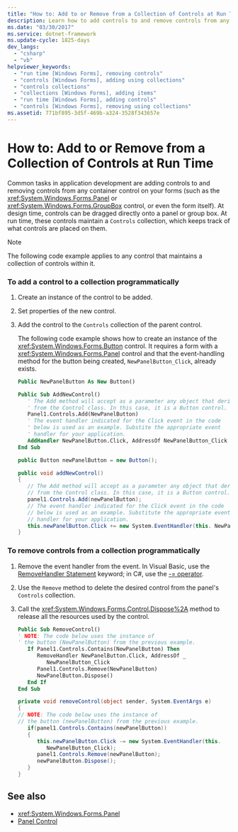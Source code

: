 ```yaml
---
title: "How to: Add to or Remove from a Collection of Controls at Run Time"
description: Learn how to add controls to and remove controls from any container control on your forms, such as the Panel or GroupBox control, or even the form itself.
ms.date: "03/30/2017"
ms.service: dotnet-framework
ms.update-cycle: 1825-days
dev_langs:
  - "csharp"
  - "vb"
helpviewer_keywords:
  - "run time [Windows Forms], removing controls"
  - "controls [Windows Forms], adding using collections"
  - "controls collections"
  - "collections [Windows Forms], adding items"
  - "run time [Windows Forms], adding controls"
  - "controls [Windows Forms], removing using collections"
ms.assetid: 771bf895-3d5f-469b-a324-3528f343657e
---
```

# How to: Add to or Remove from a Collection of Controls at Run Time

Common tasks in application development are adding controls to and removing controls from any container control on your forms (such as the <xref:System.Windows.Forms.Panel> or <xref:System.Windows.Forms.GroupBox> control, or even the form itself). At design time, controls can be dragged directly onto a panel or group box. At run time, these controls maintain a `Controls` collection, which keeps track of what controls are placed on them.

> [!NOTE]
> The following code example applies to any control that maintains a collection of controls within it.

### To add a control to a collection programmatically

1. Create an instance of the control to be added.

2. Set properties of the new control.

3. Add the control to the `Controls` collection of the parent control.

     The following code example shows how to create an instance of the <xref:System.Windows.Forms.Button> control. It requires a form with a <xref:System.Windows.Forms.Panel> control and that the event-handling method for the button being created, `NewPanelButton_Click`, already exists.

    ```vb
    Public NewPanelButton As New Button()

    Public Sub AddNewControl()
       ' The Add method will accept as a parameter any object that derives
       ' from the Control class. In this case, it is a Button control.
       Panel1.Controls.Add(NewPanelButton)
       ' The event handler indicated for the Click event in the code
       ' below is used as an example. Substite the appropriate event
       ' handler for your application.
       AddHandler NewPanelButton.Click, AddressOf NewPanelButton_Click
    End Sub
    ```

    ```csharp
    public Button newPanelButton = new Button();

    public void addNewControl()
    {
       // The Add method will accept as a parameter any object that derives
       // from the Control class. In this case, it is a Button control.
       panel1.Controls.Add(newPanelButton);
       // The event handler indicated for the Click event in the code
       // below is used as an example. Substitute the appropriate event
       // handler for your application.
       this.newPanelButton.Click += new System.EventHandler(this. NewPanelButton_Click);
    }
    ```

### To remove controls from a collection programmatically

1. Remove the event handler from the event. In Visual Basic, use the [RemoveHandler Statement](/dotnet/visual-basic/language-reference/statements/removehandler-statement) keyword; in C#, use the [-= operator](/dotnet/csharp/language-reference/operators/subtraction-operator).

2. Use the `Remove` method to delete the desired control from the panel's `Controls` collection.

3. Call the <xref:System.Windows.Forms.Control.Dispose%2A> method to release all the resources used by the control.

    ```vb
    Public Sub RemoveControl()
    ' NOTE: The code below uses the instance of
    ' the button (NewPanelButton) from the previous example.
       If Panel1.Controls.Contains(NewPanelButton) Then
          RemoveHandler NewPanelButton.Click, AddressOf _
             NewPanelButton_Click
          Panel1.Controls.Remove(NewPanelButton)
          NewPanelButton.Dispose()
       End If
    End Sub
    ```

    ```csharp
    private void removeControl(object sender, System.EventArgs e)
    {
    // NOTE: The code below uses the instance of
    // the button (newPanelButton) from the previous example.
       if(panel1.Controls.Contains(newPanelButton))
       {
          this.newPanelButton.Click -= new System.EventHandler(this.
             NewPanelButton_Click);
          panel1.Controls.Remove(newPanelButton);
          newPanelButton.Dispose();
       }
    }
    ```

## See also

- <xref:System.Windows.Forms.Panel>
- [Panel Control](panel-control-windows-forms.md)
